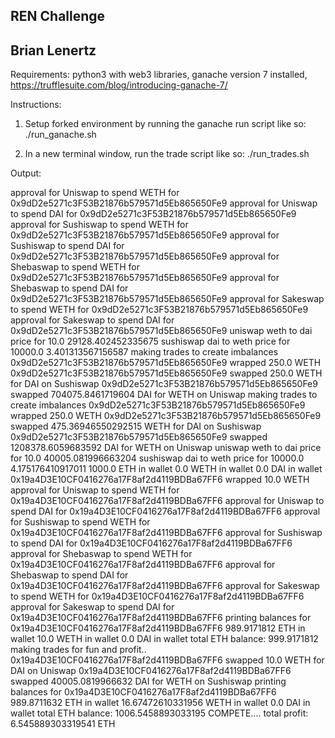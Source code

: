 ## REN Challenge
## Brian Lenertz


Requirements:
python3 with web3 libraries,
ganache version 7 installed, https://trufflesuite.com/blog/introducing-ganache-7/


Instructions:
1. Setup forked environment by running the ganache run script like so:
    ./run_ganache.sh

2. In a new terminal window, run the trade script like so:
    ./run_trades.sh


Output:

approval for Uniswap to spend WETH for 0x9dD2e5271c3F53B21876b579571d5Eb865650Fe9
approval for Uniswap to spend DAI for 0x9dD2e5271c3F53B21876b579571d5Eb865650Fe9
approval for Sushiswap to spend WETH for 0x9dD2e5271c3F53B21876b579571d5Eb865650Fe9
approval for Sushiswap to spend DAI for 0x9dD2e5271c3F53B21876b579571d5Eb865650Fe9
approval for Shebaswap to spend WETH for 0x9dD2e5271c3F53B21876b579571d5Eb865650Fe9
approval for Shebaswap to spend DAI for 0x9dD2e5271c3F53B21876b579571d5Eb865650Fe9
approval for Sakeswap to spend WETH for 0x9dD2e5271c3F53B21876b579571d5Eb865650Fe9
approval for Sakeswap to spend DAI for 0x9dD2e5271c3F53B21876b579571d5Eb865650Fe9
uniswap weth to dai price for 10.0 29128.402452335675
sushiswap dai to weth price for 10000.0 3.401313567156587
making trades to create imbalances
0x9dD2e5271c3F53B21876b579571d5Eb865650Fe9 wrapped 250.0 WETH
0x9dD2e5271c3F53B21876b579571d5Eb865650Fe9 swapped 250.0 WETH for DAI on Sushiswap
0x9dD2e5271c3F53B21876b579571d5Eb865650Fe9 swapped 704075.8461719604 DAI for WETH on Uniswap
making trades to create imbalances
0x9dD2e5271c3F53B21876b579571d5Eb865650Fe9 wrapped 250.0 WETH
0x9dD2e5271c3F53B21876b579571d5Eb865650Fe9 swapped 475.36946550292515 WETH for DAI on Sushiswap
0x9dD2e5271c3F53B21876b579571d5Eb865650Fe9 swapped 1208378.6059683592 DAI for WETH on Uniswap
uniswap weth to dai price for 10.0 40005.081996663204
sushiswap dai to weth price for 10000.0 4.175176410917011
1000.0 ETH in wallet
0.0 WETH in wallet
0.0 DAI in wallet
0x19a4D3E10CF0416276a17F8af2d4119BDBa67FF6 wrapped 10.0 WETH
approval for Uniswap to spend WETH for 0x19a4D3E10CF0416276a17F8af2d4119BDBa67FF6
approval for Uniswap to spend DAI for 0x19a4D3E10CF0416276a17F8af2d4119BDBa67FF6
approval for Sushiswap to spend WETH for 0x19a4D3E10CF0416276a17F8af2d4119BDBa67FF6
approval for Sushiswap to spend DAI for 0x19a4D3E10CF0416276a17F8af2d4119BDBa67FF6
approval for Shebaswap to spend WETH for 0x19a4D3E10CF0416276a17F8af2d4119BDBa67FF6
approval for Shebaswap to spend DAI for 0x19a4D3E10CF0416276a17F8af2d4119BDBa67FF6
approval for Sakeswap to spend WETH for 0x19a4D3E10CF0416276a17F8af2d4119BDBa67FF6
approval for Sakeswap to spend DAI for 0x19a4D3E10CF0416276a17F8af2d4119BDBa67FF6
printing balances for 0x19a4D3E10CF0416276a17F8af2d4119BDBa67FF6
989.9171812 ETH in wallet
10.0 WETH in wallet
0.0 DAI in wallet
total ETH balance: 999.9171812
making trades for fun and profit..
0x19a4D3E10CF0416276a17F8af2d4119BDBa67FF6 swapped 10.0 WETH for DAI on Uniswap
0x19a4D3E10CF0416276a17F8af2d4119BDBa67FF6 swapped 40005.0819966632 DAI for WETH on Sushiswap
printing balances for 0x19a4D3E10CF0416276a17F8af2d4119BDBa67FF6
989.8711632 ETH in wallet
16.67472610331956 WETH in wallet
0.0 DAI in wallet
total ETH balance: 1006.5458893033195
COMPETE.... total profit: 6.545889303319541 ETH
